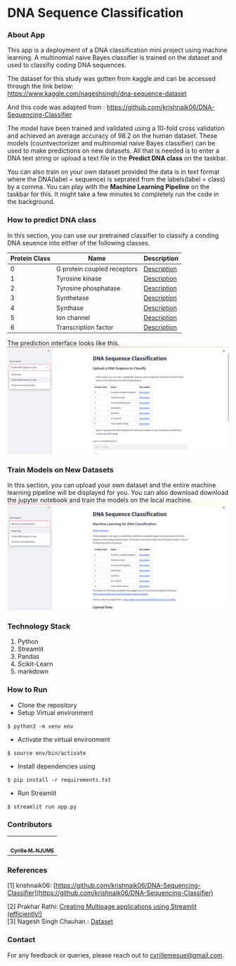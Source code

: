 #  DNA Sequence Classification 


### About App 

This app is a deployment of a DNA classification mini project using machine learning. A multinomial naive Bayes classifier is trained on the dataset and used to classifiy coding DNA sequences. 


The dataset for this study was gotten from kaggle and can be accessed through the link below:  
https://www.kaggle.com/nageshsingh/dna-sequence-dataset

And this code was adapted from : https://github.com/krishnaik06/DNA-Sequencing-Classifier

The model have been trained and validated using a 10-fold cross validation and achieved an average accuracy of 98.2 on the human dataset. These models (countvectoriizer and multinomial naive Bayes classifier) can be used to make predictions on new datasets. All that is needed is to enter a DNA text string or upload a text file in the **Predict DNA class** on the taskbar.  


You can also train on your own dataset provided the data is in text format where the DNA(label = sequence) is seprated from the labels(label = class) by a comma. You can play with the **Machine Learning Pipeline** on the taskbar for this. It might take a few minutes to completely run the code in the background. 

### How to predict DNA class
In this section, you can use our pretrained classifier to classify a conding DNA seuence into either of the following classes.  

| Protein Class      | Name | Description
| ----------- | ----------- | ----------
| 0      | G protein coupled receptors       | [Description](https://en.wikipedia.org/wiki/G_protein-coupled_receptor)
| 1   | Tyrosine kinase        | [Description](https://en.wikipedia.org/wiki/Tyrosine_kinase)
| 2   | Tyrosine phosphatase        | [Description](https://en.wikipedia.org/wiki/Protein_tyrosine_phosphatase)
| 3   | Synthetase        | [Description](https://en.wikipedia.org/w/index.php?title=Synthetase&redirect=no)
| 4   | Synthase     | [Description](https://en.wikipedia.org/wiki/Synthase)
| 5   | Ion channel        | [Description](https://en.wikipedia.org/wiki/Ion_channel)
| 6   | Transcription factor        | [Description](https://en.wikipedia.org/wiki/Transcription_factor#:~:text=In%20molecular%20biology%2C%20a%20transcription,to%20a%20specific%20DNA%20sequence.)

The prediction interface looks like this. 
![image tooltip here](https://github.com/CyrilleMesue/dna-seq-classifier/blob/main/predict.png)
 

### Train Models on New Datasets 
In this section, you can upload your own dataset and the entire machine learning pipeline will be displayed for you. You can also download download the jupyter notebook and train the models on the local machine. 
![image tooltip here](https://github.com/CyrilleMesue/dna-seq-classifier/blob/main/machinelearning.png)


### Technology Stack 

1. Python 
2. Streamlit 
3. Pandas
4. Scikit-Learn
5. markdown


### How to Run 

- Clone the repository
- Setup Virtual environment
```
$ python3 -m venv env
```
- Activate the virtual environment
```
$ source env/bin/activate
```
- Install dependencies using
```
$ pip install -r requirements.txt
```
- Run Streamlit
```
$ streamlit run app.py
```


### Contributors 

<table>
  <tr>
    <td align="center"><a href="https://github.com/CyrilleMesue"><img src="https://avatars.githubusercontent.com/CyrilleMesue" width="100px;" alt=""/><br /><sub><b>Cyrille M. NJUME</b></sub></a><br /></td>
  </tr>
</table>

### References 

[1] krishnaik06: [https://github.com/krishnaik06/DNA-Sequencing-Classifier](https://github.com/krishnaik06/DNA-Sequencing-Classifier)

[2] Prakhar Rathi: [Creating Multipage applications using Streamlit (efficiently!)](https://towardsdatascience.com/creating-multipage-applications-using-streamlit-efficiently-b58a58134030)   
[3]  Nagesh Singh Chauhan : [Dataset](https://www.kaggle.com/nageshsingh/dna-sequence-dataset)

### Contact

For any feedback or queries, please reach out to [cyrillemesue@gmail.com](mailto:cyrillemesue@gmail.com).
